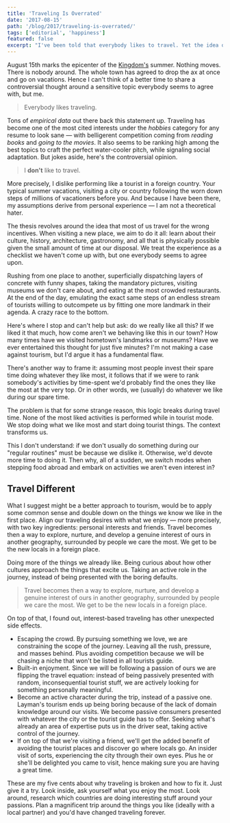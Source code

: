 ```yaml
---
title: 'Traveling Is Overrated'
date: '2017-08-15'
path: '/blog/2017/traveling-is-overrated/'
tags: ['editorial', 'happiness']
featured: false
excerpt: "I've been told that everybody likes to travel. Yet the idea of tourism looks totally broken to me and fueled by the wrong incentives. Here's a different approach to traveling, one that puts us in the driver seat, taking active control of the journey."
---
```


August 15th marks the epicenter of the [Kingdom's](https://en.wikipedia.org/wiki/Spain) summer. Nothing moves. There is nobody around. The whole town has agreed to drop the ax at once and go on vacations. Hence I can't think of a better time to share a controversial thought around a sensitive topic everybody seems to agree with, but me.

> Everybody likes traveling.

Tons of _empirical data_ out there back this statement up. Traveling has become one of the most cited interests under the _hobbies_ category for any resume to look sane — with belligerent competition coming from _reading books_ and _going to the movies_. It also seems to be ranking high among the best topics to craft the perfect water-cooler pitch, while signaling social adaptation. But jokes aside, here's the controversial opinion.

> I **don't** like to travel.

More precisely, I dislike performing like a tourist in a foreign country. Your typical summer vacations, visiting a city or country following the worn down steps of millions of vacationers before you. And because I have been there, my assumptions derive from personal experience — I am not a theoretical hater.

The thesis revolves around the idea that most of us travel for the wrong incentives. When visiting a new place, we aim to do it all: learn about their culture, history, architecture, gastronomy, and all that is physically possible given the small amount of time at our disposal. We treat the experience as a checklist we haven't come up with, but one everybody seems to agree upon.

Rushing from one place to another, superficially dispatching layers of concrete with funny shapes, taking the mandatory pictures, visiting museums we don't care about, and eating at the most crowded restaurants. At the end of the day, emulating the exact same steps of an endless stream of tourists willing to outcompete us by fitting one more landmark in their agenda. A crazy race to the bottom.

Here's where I stop and can't help but ask: do we really like all this? If we liked it that much, how come aren't we behaving like this in our town? How many times have we visited hometown's landmarks or museums? Have we ever entertained this thought for just five minutes? I'm not making a case against tourism, but I'd argue it has a fundamental flaw.

There's another way to frame it: assuming most people invest their spare time doing whatever they like most, it follows that if we were to rank somebody's activities by time-spent we'd probably find the ones they like the most at the very top. Or in other words, we (usually) do whatever we like during our spare time.

The problem is that for some strange reason, this logic breaks during travel time. None of the most liked activities is performed while in tourist mode. We stop doing what we like most and start doing tourist things. The context transforms us.

This I don't understand: if we don't usually do something during our "regular routines" must be because we dislike it. Otherwise, we'd devote more time to doing it. Then why, all of a sudden, we switch modes when stepping food abroad and embark on activities we aren't even interest in?

## Travel Different

What I suggest might be a better approach to tourism, would be to apply some common sense and double down on the things we know we like in the first place. Align our traveling desires with what we enjoy — more precisely, with two key ingredients: personal interests and friends. Travel becomes then a way to explore, nurture, and develop a genuine interest of ours in another geography, surrounded by people we care the most. We get to be the new locals in a foreign place.

Doing more of the things we already like. Being curious about how other cultures approach the things that excite us. Taking an active role in the journey, instead of being presented with the boring defaults.

> Travel becomes then a way to explore, nurture, and develop a genuine interest of ours in another geography, surrounded by people we care the most. We get to be the new locals in a foreign place.

On top of that, I found out, interest-based traveling has other unexpected side effects.

- Escaping the crowd. By pursuing something we love, we are constraining the scope of the journey. Leaving all the rush, pressure, and masses behind. Plus avoiding competition because we will be chasing a niche that won't be listed in all tourists guide.
- Built-in enjoyment. Since we will be following a passion of ours we are flipping the travel equation: instead of being passively presented with random, inconsequential tourist stuff, we are actively looking for something personally meaningful.
- Become an active character during the trip, instead of a passive one. Layman's tourism ends up being boring because of the lack of domain knowledge around our visits. We become passive consumers presented with whatever the city or the tourist guide has to offer. Seeking what's already an area of expertise puts us in the driver seat, taking active control of the journey.
- If on top of that we're visiting a friend, we'll get the added benefit of avoiding the tourist places and discover go where locals go. An insider visit of sorts, experiencing the city through their own eyes. Plus he or she'll be delighted you came to visit, hence making sure you are having a great time.

These are my five cents about why traveling is broken and how to fix it. Just give it a try. Look inside, ask yourself what you enjoy the most. Look around, research which countries are doing interesting stuff around your passions. Plan a magnificent trip around the things you like (ideally with a local partner) and you'd have changed traveling forever.
